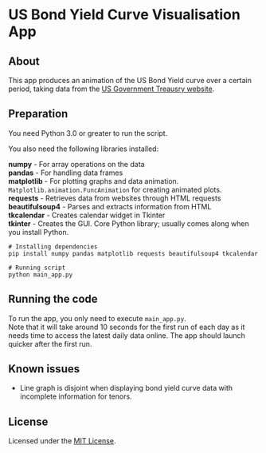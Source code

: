 # US Bond Yield Curve Visualisation App

## About

This app produces an animation of the US Bond Yield curve over a certain period, taking data from the [US Government Treausry website](https://home.treasury.gov/resource-center/data-chart-center/interest-rates/TextView?type=daily_treasury_yield_curve).

## Preparation
You need Python 3.0 or greater to run the script.

You also need the following libraries installed:

**numpy** - For array operations on the data<br/>
**pandas** - For handling data frames<br/>
**matplotlib** - For plotting graphs and data animation.  `Matplotlib.animation.FuncAnimation` for creating animated plots.<br/>
**requests** - Retrieves data from websites through HTML requests<br/>
**beautifulsoup4** - Parses and extracts information from HTML<br/>
**tkcalendar** - Creates calendar widget in Tkinter<br/>
**tkinter** - Creates the GUI. Core Python library; usually comes along when you install Python.<br/>

```
# Installing dependencies
pip install numpy pandas matplotlib requests beautifulsoup4 tkcalendar

# Running script
python main_app.py
```
## Running the code
To run the app, you only need to execute `main_app.py`.<br/>
Note that it will take around 10 seconds for the first run of each day as it needs time to access the latest daily data online. The app should launch quicker after the first run.

## Known issues
* Line graph is disjoint when displaying bond yield curve data with incomplete information for tenors.

## License
Licensed under the [MIT License](https://opensource.org/license/mit).


